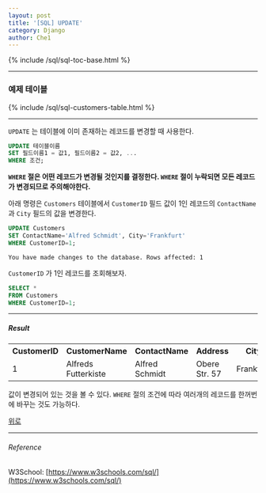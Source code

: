 ```yaml
--- 
layout: post 
title: '[SQL] UPDATE'
category: Django 
author: Che1 
--- 
```


{% include /sql/sql-toc-base.html %}

- - -
### 예제 테이블

{% include /sql/sql-customers-table.html %}

- - -

`UPDATE` 는 테이블에 이미 존재하는 레코드를 변경할 때 사용한다.

```sql
UPDATE 테이블이름
SET 필드이름1 = 값1, 필드이름2 = 값2, ...
WHERE 조건;
```

**`WHERE` 절은 어떤 레코드가 변경될 것인지를 결정한다. `WHERE` 절이 누락되면 모든 레코드가 변경되므로 주의해야한다.**

아래 명령은 `Customers` 테이블에서 `CustomerID` 필드 값이 1인 레코드의 `ContactName` 과 `City` 필드의 값을 변경한다.

```sql
UPDATE Customers
SET ContactName='Alfred Schmidt', City='Frankfurt'
WHERE CustomerID=1;
```
```
You have made changes to the database. Rows affected: 1
```

`CustomerID` 가 1인 레코드를 조회해보자.

```sql
SELECT *
FROM Customers
WHERE CustomerID=1;
```

- - -

##### Result

<table class="table table-striped table-bordered">
    <tbody>
        <tr>
            <th>CustomerID</th>
            <th>CustomerName</th>
            <th>ContactName</th>
            <th>Address</th>
            <th>City</th>
            <th>PostalCode</th>
            <th>Country</th>
        </tr>
        <tr>
            <td>1</td>
            <td>Alfreds Futterkiste</td>
            <td>Alfred Schmidt</td>
            <td>Obere Str. 57</td>
            <td>Frankfurt</td>
            <td>12209</td>
            <td>Germany</td>
        </tr>
    </tbody>
</table>

값이 변경되어 있는 것을 볼 수 있다.
`WHERE` 절의 조건에 따라 여러개의 레코드를 한꺼번에 바꾸는 것도 가능하다.

<a href="#top">위로</a>

- - -

<span id="reference"></span>
###### Reference

W3School: [https://www.w3schools.com/sql/](https://www.w3schools.com/sql/)

